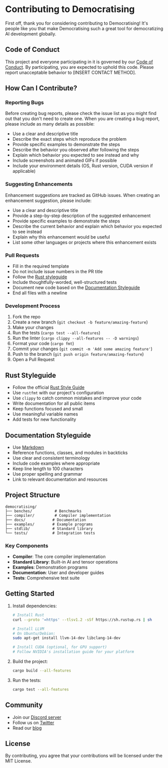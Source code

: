 # Contributing to Democratising

First off, thank you for considering contributing to Democratising! It's people like you that make Democratising such a great tool for democratizing AI development globally.

## Code of Conduct

This project and everyone participating in it is governed by our [Code of Conduct](CODE_OF_CONDUCT.md). By participating, you are expected to uphold this code. Please report unacceptable behavior to [INSERT CONTACT METHOD].

## How Can I Contribute?

### Reporting Bugs

Before creating bug reports, please check the issue list as you might find out that you don't need to create one. When you are creating a bug report, please include as many details as possible:

* Use a clear and descriptive title
* Describe the exact steps which reproduce the problem
* Provide specific examples to demonstrate the steps
* Describe the behavior you observed after following the steps
* Explain which behavior you expected to see instead and why
* Include screenshots and animated GIFs if possible
* Include your environment details (OS, Rust version, CUDA version if applicable)

### Suggesting Enhancements

Enhancement suggestions are tracked as GitHub issues. When creating an enhancement suggestion, please include:

* Use a clear and descriptive title
* Provide a step-by-step description of the suggested enhancement
* Provide specific examples to demonstrate the steps
* Describe the current behavior and explain which behavior you expected to see instead
* Explain why this enhancement would be useful
* List some other languages or projects where this enhancement exists

### Pull Requests

* Fill in the required template
* Do not include issue numbers in the PR title
* Follow the [Rust styleguide](#rust-styleguide)
* Include thoughtfully-worded, well-structured tests
* Document new code based on the [Documentation Styleguide](#documentation-styleguide)
* End all files with a newline

### Development Process

1. Fork the repo
2. Create a new branch (`git checkout -b feature/amazing-feature`)
3. Make your changes
4. Run the tests (`cargo test --all-features`)
5. Run the linter (`cargo clippy --all-features -- -D warnings`)
6. Format your code (`cargo fmt`)
7. Commit your changes (`git commit -m 'Add some amazing feature'`)
8. Push to the branch (`git push origin feature/amazing-feature`)
9. Open a Pull Request

## Rust Styleguide

* Follow the official [Rust Style Guide](https://doc.rust-lang.org/1.0.0/style/README.html)
* Use `rustfmt` with our project's configuration
* Use `clippy` to catch common mistakes and improve your code
* Write documentation for all public items
* Keep functions focused and small
* Use meaningful variable names
* Add tests for new functionality

## Documentation Styleguide

* Use [Markdown](https://guides.github.com/features/mastering-markdown/)
* Reference functions, classes, and modules in backticks
* Use clear and consistent terminology
* Include code examples where appropriate
* Keep line length to 100 characters
* Use proper spelling and grammar
* Link to relevant documentation and resources

## Project Structure

```
democratising/
├── benches/          # Benchmarks
├── compiler/         # Compiler implementation
├── docs/            # Documentation
├── examples/        # Example programs
├── stdlib/          # Standard library
└── tests/           # Integration tests
```

### Key Components

* **Compiler**: The core compiler implementation
* **Standard Library**: Built-in AI and tensor operations
* **Examples**: Demonstration programs
* **Documentation**: User and developer guides
* **Tests**: Comprehensive test suite

## Getting Started

1. Install dependencies:
   ```bash
   # Install Rust
   curl --proto '=https' --tlsv1.2 -sSf https://sh.rustup.rs | sh

   # Install LLVM
   # On Ubuntu/Debian:
   sudo apt-get install llvm-14-dev libclang-14-dev

   # Install CUDA (optional, for GPU support)
   # Follow NVIDIA's installation guide for your platform
   ```

2. Build the project:
   ```bash
   cargo build --all-features
   ```

3. Run the tests:
   ```bash
   cargo test --all-features
   ```

## Community

* Join our [Discord server](INSERT_DISCORD_LINK)
* Follow us on [Twitter](INSERT_TWITTER_LINK)
* Read our [blog](INSERT_BLOG_LINK)

## License

By contributing, you agree that your contributions will be licensed under the MIT License.
